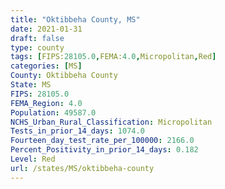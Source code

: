 ```yaml
---
title: "Oktibbeha County, MS"
date: 2021-01-31
draft: false
type: county
tags: [FIPS:28105.0,FEMA:4.0,Micropolitan,Red]
categories: [MS]
County: Oktibbeha County
State: MS
FIPS: 28105.0
FEMA_Region: 4.0
Population: 49587.0
NCHS_Urban_Rural_Classification: Micropolitan
Tests_in_prior_14_days: 1074.0
Fourteen_day_test_rate_per_100000: 2166.0
Percent_Positivity_in_prior_14_days: 0.182
Level: Red
url: /states/MS/oktibbeha-county
---
```



